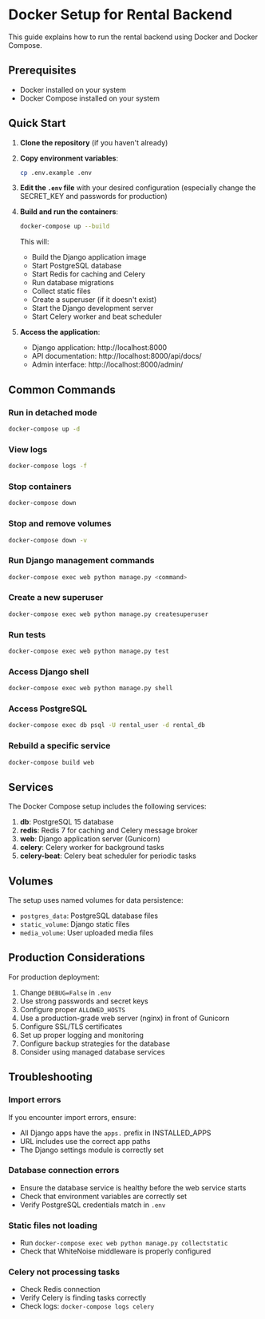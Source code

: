 # Docker Setup for Rental Backend

This guide explains how to run the rental backend using Docker and Docker Compose.

## Prerequisites

- Docker installed on your system
- Docker Compose installed on your system

## Quick Start

1. **Clone the repository** (if you haven't already)

2. **Copy environment variables**:
   ```bash
   cp .env.example .env
   ```
   
3. **Edit the `.env` file** with your desired configuration (especially change the SECRET_KEY and passwords for production)

4. **Build and run the containers**:
   ```bash
   docker-compose up --build
   ```

   This will:
   - Build the Django application image
   - Start PostgreSQL database
   - Start Redis for caching and Celery
   - Run database migrations
   - Collect static files
   - Create a superuser (if it doesn't exist)
   - Start the Django development server
   - Start Celery worker and beat scheduler

5. **Access the application**:
   - Django application: http://localhost:8000
   - API documentation: http://localhost:8000/api/docs/
   - Admin interface: http://localhost:8000/admin/

## Common Commands

### Run in detached mode
```bash
docker-compose up -d
```

### View logs
```bash
docker-compose logs -f
```

### Stop containers
```bash
docker-compose down
```

### Stop and remove volumes
```bash
docker-compose down -v
```

### Run Django management commands
```bash
docker-compose exec web python manage.py <command>
```

### Create a new superuser
```bash
docker-compose exec web python manage.py createsuperuser
```

### Run tests
```bash
docker-compose exec web python manage.py test
```

### Access Django shell
```bash
docker-compose exec web python manage.py shell
```

### Access PostgreSQL
```bash
docker-compose exec db psql -U rental_user -d rental_db
```

### Rebuild a specific service
```bash
docker-compose build web
```

## Services

The Docker Compose setup includes the following services:

1. **db**: PostgreSQL 15 database
2. **redis**: Redis 7 for caching and Celery message broker
3. **web**: Django application server (Gunicorn)
4. **celery**: Celery worker for background tasks
5. **celery-beat**: Celery beat scheduler for periodic tasks

## Volumes

The setup uses named volumes for data persistence:

- `postgres_data`: PostgreSQL database files
- `static_volume`: Django static files
- `media_volume`: User uploaded media files

## Production Considerations

For production deployment:

1. Change `DEBUG=False` in `.env`
2. Use strong passwords and secret keys
3. Configure proper `ALLOWED_HOSTS`
4. Use a production-grade web server (nginx) in front of Gunicorn
5. Configure SSL/TLS certificates
6. Set up proper logging and monitoring
7. Configure backup strategies for the database
8. Consider using managed database services

## Troubleshooting

### Import errors
If you encounter import errors, ensure:
- All Django apps have the `apps.` prefix in INSTALLED_APPS
- URL includes use the correct app paths
- The Django settings module is correctly set

### Database connection errors
- Ensure the database service is healthy before the web service starts
- Check that environment variables are correctly set
- Verify PostgreSQL credentials match in `.env`

### Static files not loading
- Run `docker-compose exec web python manage.py collectstatic`
- Check that WhiteNoise middleware is properly configured

### Celery not processing tasks
- Check Redis connection
- Verify Celery is finding tasks correctly
- Check logs: `docker-compose logs celery`
